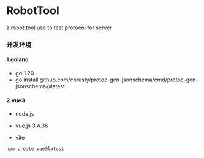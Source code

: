 # RobotTool
a robot tool use to test protocol for server

### 开发环境
#### 1.golang
- go 1.20
- go install github.com/chrusty/protoc-gen-jsonschema/cmd/protoc-gen-jsonschema@latest

#### 2.vue3
- node.js

- vue.js 3.4.36

- vite
```
npm create vue@latest
```